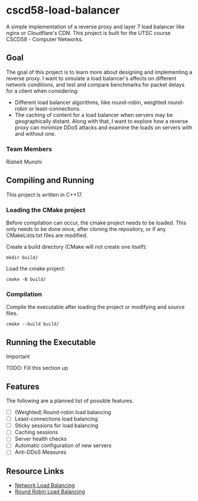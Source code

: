 # cscd58-load-balancer

A simple implementation of a reverse proxy and layer 7 load balancer like nginx or Cloudflare's CDN.
This project is built for the UTSC course CSCD58 - Computer Networks.

## Goal
The goal of this project is to learn more about designing and implementing a reverse proxy.
I want to simulate a load balancer's affects on different network conditions, and test and compare 
benchmarks for packet delays for a client when considering:
- Different load balancer algorithms, liike round-robin, weighted round-robin or least-connections.
- The caching of content for a load balancer when servers may be geographically distant.
Along with that, I want to explore how a reverse proxy can minimize DDoS attacks and examine the
loads on servers with and without one.

### Team Members
Risheit Munshi


## Compiling and Running
This project is written in C++17. 

### Loading the CMake project
Before compilation can occur, the cmake project needs to be loaded.
This only needs to be done once, after cloning the repository, or if any CMakeLists.txt files are modified.

Create a build directory (CMake will not create one itself):
```
mkdir build/
```
Load the cmake project:
```
cmake -B build/
```

### Compilation
Compile the executable after loading the project or modifying and source files.
```
cmake --build build/
```

## Running the Executable

> [!IMPORTANT]
> TODO: Fill this section up

## Features

The following are a planned list of possible features.

- [ ] (Weighted) Round-robin load balancing
- [ ] Least-connections load balancing
- [ ] Sticky sessions for load balancing
- [ ] Caching sessions
- [ ] Server health checks
- [ ] Automatic configuration of new servers
- [ ] Anti-DDoS Measures

## Resource Links
- [Network Load Balancing](https://www.techtarget.com/searchdisasterrecovery/definition/Network-Load-Balancing-NLB)
- [Round Robin Load Balancing](https://www.vmware.com/topics/round-robin-load-balancing)
